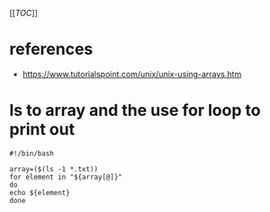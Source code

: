 [[_TOC_]]

# references
- https://www.tutorialspoint.com/unix/unix-using-arrays.htm


# ls to array and the use for loop to print out
```
#!/bin/bash

array=($(ls -1 *.txt))
for element in "${array[@]}"
do
echo ${element}
done
```